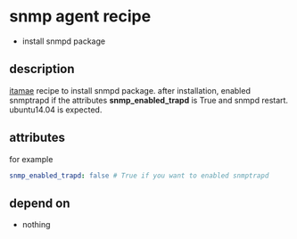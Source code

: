 snmp agent recipe
===
- install snmpd package

## description
[itamae](https://github.com/itamae-kitchen/itamae "itamae") recipe to install snmpd package.
after installation, enabled snmptrapd if the attributes **snmp_enabled_trapd** is True and snmpd restart.
ubuntu14.04 is expected.

## attributes
for example
``` yaml
snmp_enabled_trapd: false # True if you want to enabled snmptrapd
```

## depend on
- nothing
